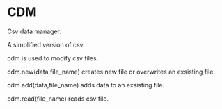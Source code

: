 # CDM
Csv data manager. 

A simplified version of csv.

cdm is used to modify csv files.

cdm.new(data,file_name) creates new file or overwrites an exsisting file.

cdm.add(data,file_name) adds data to an exsisting file.

cdm.read(file_name) reads csv file.
